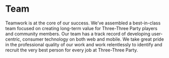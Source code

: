 # Team

Teamwork is at the core of our success. We’ve assembled a best-in-class team focused on creating long-term value for Three-Three Party players and community members. Our team has a track record of developing user-centric, consumer technology on both web and mobile. We take great pride in the professional quality of our work and work relentlessly to identify and recruit the very best person for every job at Three-Three Party.

